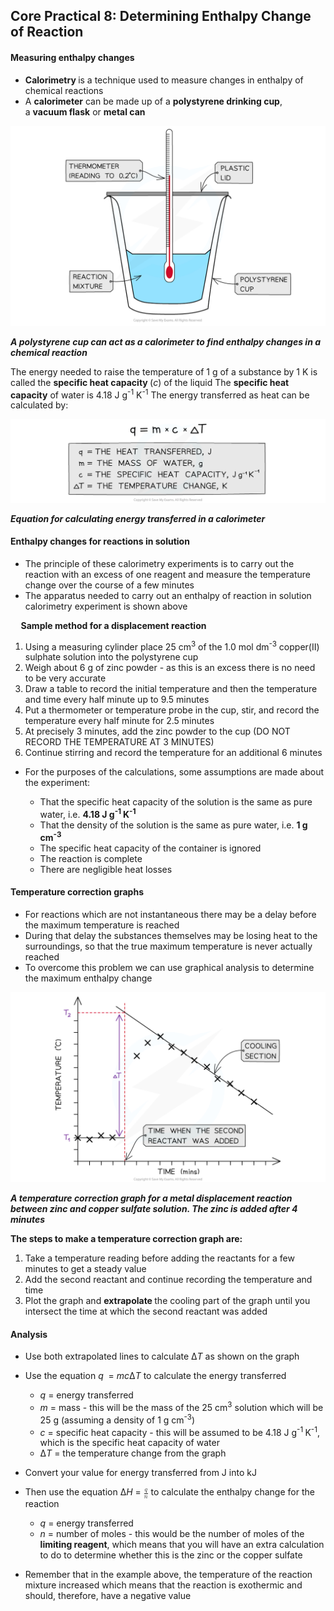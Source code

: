 Core Practical 8: Determining Enthalpy Change of Reaction
---------------------------------------------------------

#### Measuring enthalpy changes

* <b>Calorimetry </b>is a technique used to measure changes in enthalpy of chemical reactions
* A <b>calorimeter</b> can be made up of a <b>polystyrene drinking cup</b>, a <b>vacuum flask</b> or <b>metal can</b>

![Chemical Energetics Calorimeter, downloadable AS & A Level Chemistry revision notes](1.5-Chemical-Energetics-Calorimeter.png)

<i><b>A polystyrene cup can act as a calorimeter to find enthalpy changes in a chemical reaction</b></i>

The energy needed to raise the temperature of 1 g of a substance by 1 K is called the <b>specific heat capacity </b>(<i>c</i>) of the liquid The <b>specific heat capacity</b> of water is 4.18 J g<sup>-1</sup> K<sup>-1</sup> The energy transferred as heat can be calculated by:

![Calorimetry variables symbols_1, downloadable IB Chemistry revision notes](5.1.3-Calorimetry-variables-symbols_1.png)

<i><b>Equation for calculating energy transferred in a calorimeter</b></i>

#### Enthalpy changes for reactions in solution

* The principle of these calorimetry experiments is to carry out the reaction with an excess of one reagent and measure the temperature change over the course of a few minutes
* The apparatus needed to carry out an enthalpy of reaction in solution calorimetry experiment is shown above

<b>     Sample method for a displacement reaction</b>

1. Using a measuring cylinder place 25 cm<sup>3</sup> of the 1.0 mol dm<sup>-3</sup> copper(II) sulphate solution into the polystyrene cup
2. Weigh about 6 g of zinc powder - as this is an excess there is no need to be very accurate
3. Draw a table to record the initial temperature and then the temperature and time every half minute up to 9.5 minutes
4. Put a thermometer or temperature probe in the cup, stir, and record the temperature every half minute for 2.5 minutes
5. At precisely 3 minutes, add the zinc powder to the cup (DO NOT RECORD THE TEMPERATURE AT 3 MINUTES)
6. Continue stirring and record the temperature for an additional 6 minutes

* For the purposes of the calculations, some assumptions are made about the experiment:

  + That the specific heat capacity of the solution is the same as pure water, i.e. <b>4.18 J g</b><sup><b>-1 </b></sup><b>K</b><sup><b>-1</b></sup>
  + That the density of the solution is the same as pure water, i.e. <b>1 g cm</b><sup><b>-3</b></sup>
  + The specific heat capacity of the container is ignored
  + The reaction is complete
  + There are negligible heat losses

#### Temperature correction graphs

* For reactions which are not instantaneous there may be a delay before the maximum temperature is reached
* During that delay the substances themselves may be losing heat to the surroundings, so that the true maximum temperature is never actually reached
* To overcome this problem we can use graphical analysis to determine the maximum enthalpy change

![Temperature correction graphs, downloadable IB Chemistry revision notes](5.1.4-Temperature-correction-graphs.png)

<i><b>A temperature correction graph for a metal displacement reaction between zinc and copper sulfate solution. The zinc is added after 4 minutes</b></i>

<b>The steps to make a temperature correction graph are:</b>

1. Take a temperature reading before adding the reactants for a few minutes to get a steady value
2. Add the second reactant and continue recording the temperature and time
3. Plot the graph and <b>extrapolate </b>the cooling part of the graph until you intersect the time at which the second reactant was added

#### Analysis

* Use both extrapolated lines to calculate Δ<i>T</i> as shown on the graph
* Use the equation <i>q </i> = <i>mc</i>Δ<i>T</i> to calculate the energy transferred

  + <i>q</i> = energy transferred
  + <i>m</i> = mass - this will be the mass of the 25 cm<sup>3</sup> solution which will be 25 g (assuming a density of 1 g cm<sup>-3</sup>)
  + <i>c</i> = specific heat capacity - this will be assumed to be 4.18 J g<sup>-1 </sup>K<sup>-1</sup>, which is the specific heat capacity of water
  + Δ<i>T</i> = the temperature change from the graph
* Convert your value for energy transferred from J into kJ
* Then use the equation Δ<i>H</i> = <math><semantics><mfrac><mi>q</mi><mi>n</mi></mfrac><annotation>{"language":"en","fontFamily":"Times New Roman","fontSize":"18"}</annotation></semantics></math> to calculate the enthalpy change for the reaction

  + <i>q</i> = energy transferred
  + <i>n </i>= number of moles - this would be the number of moles of the <b>limiting reagent</b>, which means that you will have an extra calculation to do to determine whether this is the zinc or the copper sulfate
* Remember that in the example above, the temperature of the reaction mixture increased which means that the reaction is exothermic and should, therefore, have a negative value